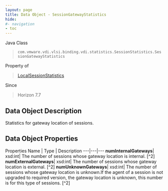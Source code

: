 ```yaml
---
layout: page
title: Data Object - SessionGatewayStatistics
hide:
#- navigation
- toc
---
```






Java Class
> `com.vmware.vdi.vlsi.binding.vdi.statistics.SessionStatistics.SessionGatewayStatistics`

Property of
> [LocalSessionStatistics](vdi.statistics.SessionStatistics.LocalSessionStatistics.md#field_detail)

Since
> Horizon 7.7


## Data Object Description

Statistics for gateway location of sessions.

## Data Object Properties
Properties
Name |  Type |  Description
---|---|---
**numInternalGateways**|  xsd:int|  The number of sessions whose gateway location is internal. [^2]
**numExternalGateways**|  xsd:int|  The number of sessions whose gateway location is external. [^2]
**numUnknownGateways**|  xsd:int|  The number of sessions whose gateway location is unknown.If the agent of a session is not upgraded to required version, the gateway location is unknown, this number is for this type of sessions. [^2]


 
